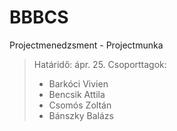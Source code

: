 # BBBCS
Projectmenedzsment - Projectmunka

> Határidő: ápr. 25.
> Csoporttagok:
> - Barkóci Vivien
> - Bencsik Attila
> - Csomós Zoltán
> - Bánszky Balázs

